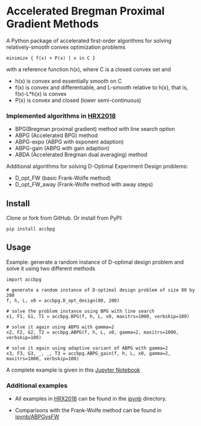 # Accelerated Bregman Proximal Gradient Methods

A Python package of accelerated first-order algorithms for solving relatively-smooth convex optimization problems

    minimize { f(x) + P(x) | x in C }

with a reference function h(x), where C is a closed convex set and

* h(x) is convex and essentially smooth on C
* f(x) is convex and differentiable, and L-smooth relative to h(x), that is, f(x)-L*h(x) is convex
* P(x) is convex and closed (lower semi-continuous)

### Implemented algorithms in [HRX2018](https://arxiv.org/abs/1808.03045)

* BPG(Bregman proximal gradient) method with line search option
* ABPG (Accelerated BPG) method
* ABPG-expo (ABPG with exponent adaption)
* ABPG-gain (ABPG with gain adaption)
* ABDA (Accelerated Bregman dual averaging) method

Additional algorithms for solving D-Optimal Experiment Design problems:

* D_opt_FW (basic Frank-Wolfe method)
* D_opt_FW_away (Frank-Wolfe method with away steps)

## Install

Clone or fork from GitHub. Or install from PyPI:

    pip install accbpg

## Usage

Example: generate a random instance of D-optimal design problem and solve it using two different methods

    import accbpg

    # generate a random instance of D-optimal design problem of size 80 by 200
    f, h, L, x0 = accbpg.D_opt_design(80, 200)

    # solve the problem instance using BPG with line search
    x1, F1, G1, T1 = accbpg.BPG(f, h, L, x0, maxitrs=1000, verbskip=100)

    # solve it again using ABPG with gamma=2
    x2, F2, G2, T2 = accbpg.ABPG(f, h, L, x0, gamma=2, maxitrs=1000, verbskip=100)

    # solve it again using adaptive variant of ABPG with gamma=2
    x3, F3, G3, _, _, T3 = accbpg.ABPG_gain(f, h, L, x0, gamma=2, maxitrs=1000, verbskip=100)

A complete example is given in this [Jupyter Notebook](ipynb/ex_Dopt_random.ipynb)

### Additional examples

* All examples in [HRX2018](https://arxiv.org/abs/1808.03045) can be found in the [ipynb](ipynb/) directory.

* Comparisons with the Frank-Wolfe method can be found in [ipynb/ABPGvsFW](ipynb/ABPGvsFW/)

